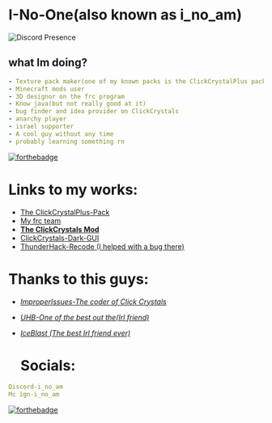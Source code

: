 # I-No-One(also known as i_no_am)
![Discord Presence](https://lanyard.cnrad.dev/api/1051897115447660697?bg=007519&showDisplayName=true&borderRadius=55px&idleMessage=CC%20Plus+V2.1+Pack%20Is%20Coming%20Soon!&theme=dark&hideTimestamp=true)
## what Im doing?
```yml
- Texture pack maker(one of my known packs is the ClickCrystalPlus pack)
- Minecraft mods user
- 3D designor on the frc program
- Know java(but not really good at it)
- bug finder and idea provider on ClickCrystals
- anarchy player
- israel supporter
- A cool guy without any time
- probably learning something rn
```
[![forthebadge](https://forthebadge.com/images/badges/fixed-bugs.svg)](https://forthebadge.com)
# Links to my works:
- [The ClickCrystalPlus-Pack](https://modrinth.com/resourcepack/clickcrystalplus-pack)
- [My frc team](https://excaliburfrc.github.io/)
- [**The ClickCrystals Mod**](https://github.com/ItziSpyder/ClickCrystals)
- [ClickCrystals-Dark-GUI](https://github.com/I-No-oNe/ClickCrystals-Dark-GUI)
- [ThunderHack-Recode (I helped with a bug there)](https://github.com/Pan4ur/ThunderHack-Recode/commit/65cda72ee991b8a0c95dd62b830c2271c8d7d2ff)
# Thanks to this guys:
-  [*ImproperIssues-The coder of Click Crystals*](https://github.com/ItziSpyder)
- [*UHB-One of the best out the(Irl friend)*](https://github.com/uhb217)
- [*IceBlast (The best Irl friend ever)*](https://discord.com/users/918580693360050206)
  
  # Socials:
```yml
Discord-i_no_am
Mc ign-i_no_am
```  
[![forthebadge](https://forthebadge.com/images/badges/winter-is-coming.svg)](https://forthebadge.com)

